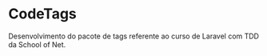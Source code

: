 # CodeTags
Desenvolvimento do pacote de tags referente ao curso de Laravel com TDD da School of Net.
